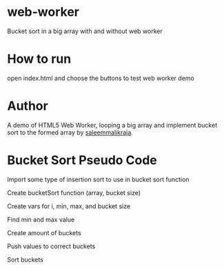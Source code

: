 # web-worker
Bucket sort in a big array with and without web worker

# How to run
open index.html and choose the buttons to test web worker demo

# Author
A demo of HTML5 Web Worker, looping a big array and implement bucket sort to the formed array by [saleemmalikraja](https://github.com/saleemmalikraja).

# Bucket Sort Pseudo Code

  Import some type of insertion sort to use in bucket sort function
  
  Create bucketSort function (array, bucket size)

  Create vars for i, min, max, and bucket size

  Find min and max value
  
  Create amount of buckets
  
  Push values to correct buckets 
  
  Sort buckets
